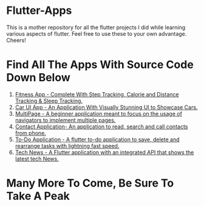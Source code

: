 # Flutter-Apps
This is a mother repository for all the flutter projects I did while learning various aspects of flutter. Feel free to use these to your own advantage. Cheers!

# Find All The Apps With Source Code Down Below

<ol> 
<li> <a href="https://github.com/sayam56/FitnessApp"> Fitness App - Complete With Step Tracking, Calorie and Distance Tracking & Sleep Tracking. </a></li>
<li> <a href="https://github.com/sayam56/Flutter-Car-Showcase-App-UI"> Car UI App - An Application With Visually Stunning UI to Showcase Cars. </a></li>
<li> <a href="https://github.com/sayam56/Fluttter--MultiPage-Application"> MultiPage - A beginner application meant to focus on the usage of navigators to implement multiple pages. </a></li>
<li> <a href="https://github.com/sayam56/Flutter---Contacts-Application"> Contact Application- An application to read, search and call contacts from phone. </a></li>
<li> <a href="https://github.com/sayam56/Flutter---Task-Scheduler"> To-Do Application - A flutter to-do application to save, delete and rearrange tasks with lightning fast speed. </a></li>
<li> <a href="https://github.com/sayam56/Flutter---Tech-News"> Tech News - A Flutter application with an integrated API that shows the latest tech News. </a></li>

</ol>



# Many More To Come, Be Sure To Take A Peak

